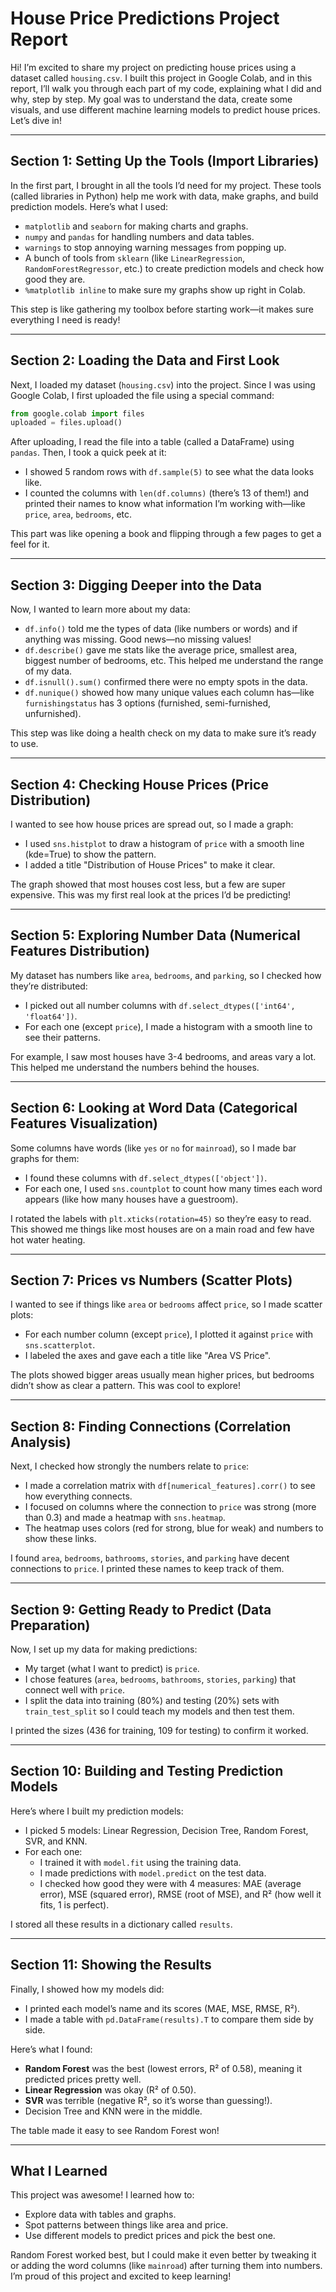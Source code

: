 # House Price Predictions Project Report

Hi! I’m excited to share my project on predicting house prices using a dataset called `housing.csv`. I built this project in Google Colab, and in this report, I’ll walk you through each part of my code, explaining what I did and why, step by step. My goal was to understand the data, create some visuals, and use different machine learning models to predict house prices. Let’s dive in!

---

## Section 1: Setting Up the Tools (Import Libraries)
In the first part, I brought in all the tools I’d need for my project. These tools (called libraries in Python) help me work with data, make graphs, and build prediction models. Here’s what I used:

- `matplotlib` and `seaborn` for making charts and graphs.
- `numpy` and `pandas` for handling numbers and data tables.
- `warnings` to stop annoying warning messages from popping up.
- A bunch of tools from `sklearn` (like `LinearRegression`, `RandomForestRegressor`, etc.) to create prediction models and check how good they are.
- `%matplotlib inline` to make sure my graphs show up right in Colab.

This step is like gathering my toolbox before starting work—it makes sure everything I need is ready!

---

## Section 2: Loading the Data and First Look
Next, I loaded my dataset (`housing.csv`) into the project. Since I was using Google Colab, I first uploaded the file using a special command:

```python
from google.colab import files
uploaded = files.upload()
```

After uploading, I read the file into a table (called a DataFrame) using `pandas`. Then, I took a quick peek at it:

- I showed 5 random rows with `df.sample(5)` to see what the data looks like.
- I counted the columns with `len(df.columns)` (there’s 13 of them!) and printed their names to know what information I’m working with—like `price`, `area`, `bedrooms`, etc.

This part was like opening a book and flipping through a few pages to get a feel for it.

---

## Section 3: Digging Deeper into the Data
Now, I wanted to learn more about my data:

- `df.info()` told me the types of data (like numbers or words) and if anything was missing. Good news—no missing values!
- `df.describe()` gave me stats like the average price, smallest area, biggest number of bedrooms, etc. This helped me understand the range of my data.
- `df.isnull().sum()` confirmed there were no empty spots in the data.
- `df.nunique()` showed how many unique values each column has—like `furnishingstatus` has 3 options (furnished, semi-furnished, unfurnished).

This step was like doing a health check on my data to make sure it’s ready to use.

---

## Section 4: Checking House Prices (Price Distribution)
I wanted to see how house prices are spread out, so I made a graph:

- I used `sns.histplot` to draw a histogram of `price` with a smooth line (kde=True) to show the pattern.
- I added a title "Distribution of House Prices" to make it clear.

The graph showed that most houses cost less, but a few are super expensive. This was my first real look at the prices I’d be predicting!

---

## Section 5: Exploring Number Data (Numerical Features Distribution)
My dataset has numbers like `area`, `bedrooms`, and `parking`, so I checked how they’re distributed:

- I picked out all number columns with `df.select_dtypes(['int64', 'float64'])`.
- For each one (except `price`), I made a histogram with a smooth line to see their patterns.

For example, I saw most houses have 3-4 bedrooms, and areas vary a lot. This helped me understand the numbers behind the houses.

---

## Section 6: Looking at Word Data (Categorical Features Visualization)
Some columns have words (like `yes` or `no` for `mainroad`), so I made bar graphs for them:

- I found these columns with `df.select_dtypes(['object'])`.
- For each one, I used `sns.countplot` to count how many times each word appears (like how many houses have a guestroom).

I rotated the labels with `plt.xticks(rotation=45)` so they’re easy to read. This showed me things like most houses are on a main road and few have hot water heating.

---

## Section 7: Prices vs Numbers (Scatter Plots)
I wanted to see if things like `area` or `bedrooms` affect `price`, so I made scatter plots:

- For each number column (except `price`), I plotted it against `price` with `sns.scatterplot`.
- I labeled the axes and gave each a title like "Area VS Price".

The plots showed bigger areas usually mean higher prices, but bedrooms didn’t show as clear a pattern. This was cool to explore!

---

## Section 8: Finding Connections (Correlation Analysis)
Next, I checked how strongly the numbers relate to `price`:

- I made a correlation matrix with `df[numerical_features].corr()` to see how everything connects.
- I focused on columns where the connection to `price` was strong (more than 0.3) and made a heatmap with `sns.heatmap`.
- The heatmap uses colors (red for strong, blue for weak) and numbers to show these links.

I found `area`, `bedrooms`, `bathrooms`, `stories`, and `parking` have decent connections to `price`. I printed these names to keep track of them.

---

## Section 9: Getting Ready to Predict (Data Preparation)
Now, I set up my data for making predictions:

- My target (what I want to predict) is `price`.
- I chose features (`area`, `bedrooms`, `bathrooms`, `stories`, `parking`) that connect well with `price`.
- I split the data into training (80%) and testing (20%) sets with `train_test_split` so I could teach my models and then test them.

I printed the sizes (436 for training, 109 for testing) to confirm it worked.

---

## Section 10: Building and Testing Prediction Models
Here’s where I built my prediction models:

- I picked 5 models: Linear Regression, Decision Tree, Random Forest, SVR, and KNN.
- For each one:
  - I trained it with `model.fit` using the training data.
  - I made predictions with `model.predict` on the test data.
  - I checked how good they were with 4 measures: MAE (average error), MSE (squared error), RMSE (root of MSE), and R² (how well it fits, 1 is perfect).

I stored all these results in a dictionary called `results`.

---

## Section 11: Showing the Results
Finally, I showed how my models did:

- I printed each model’s name and its scores (MAE, MSE, RMSE, R²).
- I made a table with `pd.DataFrame(results).T` to compare them side by side.

Here’s what I found:
- **Random Forest** was the best (lowest errors, R² of 0.58), meaning it predicted prices pretty well.
- **Linear Regression** was okay (R² of 0.50).
- **SVR** was terrible (negative R², so it’s worse than guessing!).
- Decision Tree and KNN were in the middle.

The table made it easy to see Random Forest won!

---

## What I Learned
This project was awesome! I learned how to:
- Explore data with tables and graphs.
- Spot patterns between things like area and price.
- Use different models to predict prices and pick the best one.

Random Forest worked best, but I could make it even better by tweaking it or adding the word columns (like `mainroad`) after turning them into numbers. I’m proud of this project and excited to keep learning!
